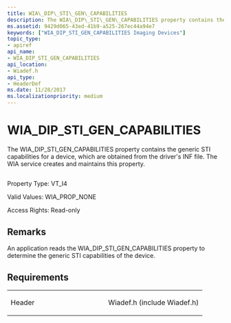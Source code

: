 ```yaml
---
title: WIA\_DIP\_STI\_GEN\_CAPABILITIES
description: The WIA\_DIP\_STI\_GEN\_CAPABILITIES property contains the generic STI capabilities for a device, which are obtained from the driver's INF file. The WIA service creates and maintains this property.
ms.assetid: 9429d065-43ed-41b9-a525-267ec44a94e7
keywords: ["WIA_DIP_STI_GEN_CAPABILITIES Imaging Devices"]
topic_type:
- apiref
api_name:
- WIA_DIP_STI_GEN_CAPABILITIES
api_location:
- Wiadef.h
api_type:
- HeaderDef
ms.date: 11/28/2017
ms.localizationpriority: medium
---
```


# WIA\_DIP\_STI\_GEN\_CAPABILITIES


The WIA\_DIP\_STI\_GEN\_CAPABILITIES property contains the generic STI capabilities for a device, which are obtained from the driver's INF file. The WIA service creates and maintains this property.

## <span id="ddk_wia_dip_sti_gen_capabilities_si"></span><span id="DDK_WIA_DIP_STI_GEN_CAPABILITIES_SI"></span>


Property Type: VT\_I4

Valid Values: WIA\_PROP\_NONE

Access Rights: Read-only

Remarks
-------

An application reads the WIA\_DIP\_STI\_GEN\_CAPABILITIES property to determine the generic STI capabilities of the device.

Requirements
------------

<table>
<colgroup>
<col width="50%" />
<col width="50%" />
</colgroup>
<tbody>
<tr class="odd">
<td><p>Header</p></td>
<td>Wiadef.h (include Wiadef.h)</td>
</tr>
</tbody>
</table>

 

 






